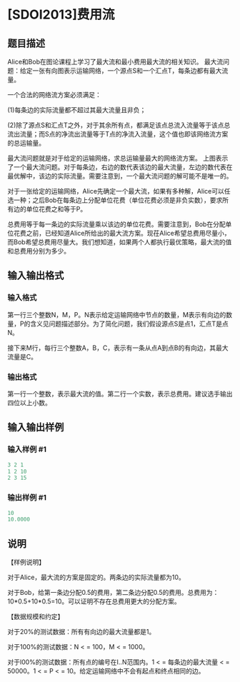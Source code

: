 # [SDOI2013]费用流

## 题目描述

Alice和Bob在图论课程上学习了最大流和最小费用最大流的相关知识。 最大流问题：给定一张有向图表示运输网络，一个源点S和一个汇点T，每条边都有最大流量。

一个合法的网络流方案必须满足：

(1)每条边的实际流量都不超过其最大流量且非负；

(2)除了源点S和汇点T之外，对于其余所有点，都满足该点总流入流量等于该点总流出流量；而S点的净流出流量等于T点的净流入流量，这个值也即该网络流方案的总运输量。

最大流问题就是对于给定的运输网络，求总运输量最大的网络流方案。 上图表示了一个最大流问题。对于每条边，右边的数代表该边的最大流量，左边的数代表在最优解中，该边的实际流量。需要注意到，一个最大流问题的解可能不是唯一的。

对于一张给定的运输网络，Alice先确定一个最大流，如果有多种解，Alice可以任选一种；之后Bob在每条边上分配单位花费（单位花费必须是非负实数），要求所有边的单位花费之和等于P。

总费用等于每一条边的实际流量乘以该边的单位花费。需要注意到，Bob在分配单位花费之前，已经知道Alice所给出的最大流方案。现茌Alice希望总费用尽量小，而Bob希望总费用尽量大。我们想知道，如果两个人都执行最优策略，最大流的值和总费用分别为多少。

## 输入输出格式

### 输入格式

第一行三个整数N，M，P。N表示给定运输网络中节点的数量，M表示有向边的数量，P的含义见问题描述部分。为了简化问题，我们假设源点S是点1，汇点T是点N。

接下来M行，每行三个整数A，B，C，表示有一条从点A到点B的有向边，其最大流量是C。

### 输出格式

第一行一个整数，表示最大流的值。第二行一个实数，表示总费用。建议选手输出四位以上小数。

## 输入输出样例

### 输入样例 #1

```cpp
3 2 1
1 2 10
2 3 15
```


### 输出样例 #1

```cpp
10
10.0000
```


## 说明

【样例说明】

对于Alice，最大流的方案是固定的。两条边的实际流量都为10。

对于Bob，给第一条边分配0.5的费用，第二条边分配0.5的费用。总费用为：10\*0.5+10\*0.5=10。可以证明不存在总费用更大的分配方案。

【数据规模和约定】

对于20%的测试数据：所有有向边的最大流量都是1。

对于100%的测试数据：N < = 100，M < = 1000。

对于l00%的测试数据：所有点的编号在I..N范围内。1 < = 每条边的最大流量 < = 50000。1 < = P < = 10。给定运输网络中不会有起点和终点相同的边。

